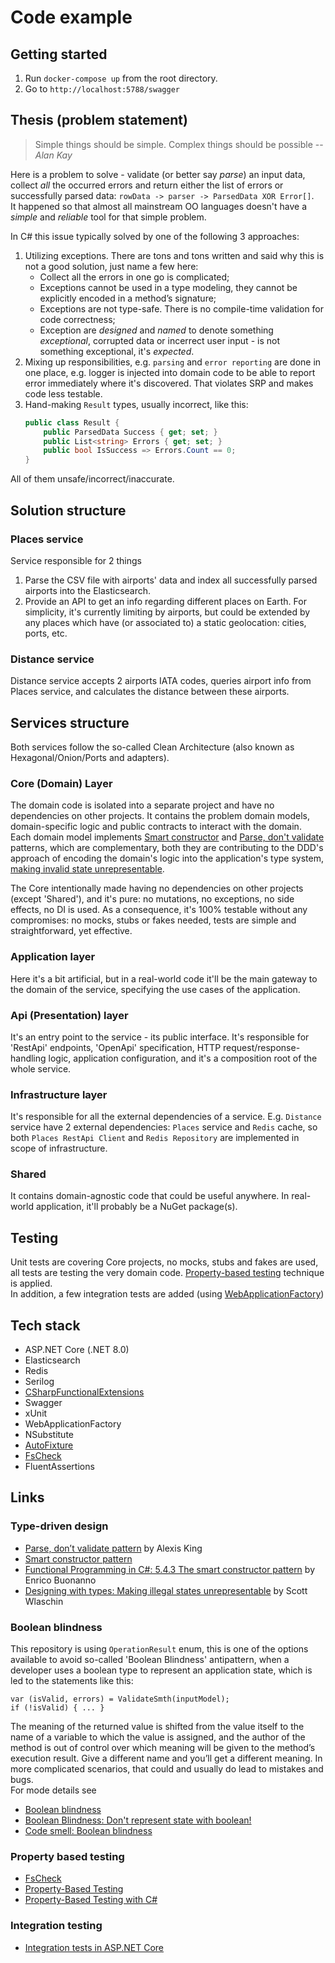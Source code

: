 # Code example

## Getting started
1. Run `docker-compose up` from the root directory.
2. Go to `http://localhost:5788/swagger`

## Thesis (problem statement)
> Simple things should be simple. Complex things should be possible
> -- _Alan Kay_

Here is a problem to solve - validate (or better say _parse_) an input data, collect _all_ the occurred errors and return either the list of errors or successfully parsed data: `rowData -> parser -> ParsedData XOR Error[]`.  
It happened so that almost all mainstream OO languages doesn't have a _simple_ and _reliable_ tool for that simple problem.

In C# this issue typically solved by one of the following 3 approaches:
1. Utilizing exceptions. There are tons and tons written and said why this is not a good solution, just name a few here:
   * Collect all the errors in one go is complicated;
   * Exceptions cannot be used in a type modeling, they cannot be explicitly encoded in a method’s signature;
   * Exceptions are not type-safe. There is no compile-time validation for code correctness;
   * Exception are _designed_ and _named_ to denote something _exceptional_, corrupted data or incerrect user input - is not something exceptional, it's _expected_. 
2. Mixing up responsibilities, e.g. `parsing` and `error reporting` are done in one place, e.g. logger is injected into
domain code to be able to report error immediately where it's discovered. That violates SRP and makes code less testable.
3. Hand-making `Result` types, usually incorrect, like this:
   ```csharp
   public class Result {
       public ParsedData Success { get; set; }
       public List<string> Errors { get; set; }
       public bool IsSuccess => Errors.Count == 0;
   }
   ```
All of them unsafe/incorrect/inaccurate.

## Solution structure
### Places service
Service responsible for 2 things
1. Parse the CSV file with airports' data and index all successfully parsed airports into the Elasticsearch.
2. Provide an API to get an info regarding different places on Earth. For simplicity, it's currently limiting by airports, but could be extended by any places which have (or associated to) a static geolocation: cities, ports, etc.

### Distance service
Distance service accepts 2 airports IATA codes, queries airport info from Places service, and calculates the distance between these airports.

## Services structure
Both services follow the so-called Clean Architecture (also known as Hexagonal/Onion/Ports and adapters).
### Core (Domain) Layer
The domain code is isolated into a separate project and have no dependencies on other projects. It contains the problem domain models, domain-specific logic and public contracts to interact with the domain.  
Each domain model implements [Smart constructor](#type-driven-design) and [Parse, don't validate](#type-driven-design) patterns, which are complementary, both they are contributing to the DDD's approach of encoding the domain's logic into the application's type system,  [making invalid state unrepresentable](#type-driven-design).  

The Core intentionally made having no dependencies on other projects (except 'Shared'), and it's pure: no mutations, no exceptions, no side effects, no DI is used. As a consequence, it's 100% testable without any compromises: no mocks, stubs or fakes needed, tests are simple and straightforward, yet effective.
### Application layer
Here it's a bit artificial, but in a real-world code it'll be the main gateway to the domain of the service, specifying the use cases of the application.
### Api (Presentation) layer
It's an entry point to the service - its public interface. It's responsible for 'RestApi' endpoints, 'OpenApi' specification, HTTP request/response-handling logic, application configuration, and it's a composition root of the whole service.
### Infrastructure layer
It's responsible for all the external dependencies of a service. E.g. `Distance` service have 2 external dependencies: `Places` service and `Redis` cache, so both `Places RestApi Client` and `Redis Repository` are implemented in scope of infrastructure.
### Shared
It contains domain-agnostic code that could be useful anywhere. In real-world application, it'll probably be a NuGet package(s).

## Testing
Unit tests are covering Core projects, no mocks, stubs and fakes are used, all tests are testing the very domain code. [Property-based testing](#property-based-testing) technique is applied.  
In addition, a few integration tests are added (using [WebApplicationFactory](#integration-testing))

## Tech stack
* ASP.NET Core (.NET 8.0)
* Elasticsearch
* Redis
* Serilog
* [CSharpFunctionalExtensions](https://github.com/vkhorikov/CSharpFunctionalExtensions)
* Swagger
* xUnit
* WebApplicationFactory
* NSubstitute
* [AutoFixture](https://github.com/AutoFixture/AutoFixture)
* [FsCheck](https://fscheck.github.io/FsCheck)
* FluentAssertions

## Links
### Type-driven design
* [Parse, don’t validate pattern](https://lexi-lambda.github.io/blog/2019/11/05/parse-don-t-validate) by Alexis King
* [Smart constructor pattern](https://wiki.haskell.org/Smart_constructors)
* [Functional Programming in C#: 5.4.3 The smart constructor pattern](https://www.manning.com/books/functional-programming-in-c-sharp-second-edition) by Enrico Buonanno
* [Designing with types: Making illegal states unrepresentable](https://fsharpforfunandprofit.com/posts/designing-with-types-making-illegal-states-unrepresentable) by Scott Wlaschin

### Boolean blindness
This repository is using `OperationResult` enum, this is one of the options available to avoid so-called 'Boolean Blindness' antipattern,
when a developer uses a boolean type to represent an application state, which is led to the statements like this:  
```(csharp)
var (isValid, errors) = ValidateSmth(inputModel);
if (!isValid) { ... }
```
The meaning of the returned value is shifted from the value itself to the name of a variable to which the value is assigned,
and the author of the method is out of control over which meaning will be given to the method’s execution result.
Give a different name and you’ll get a different meaning.
In more complicated scenarios, that could and usually do lead to mistakes and bugs.  
For mode details see
* [Boolean blindness](https://existentialtype.wordpress.com/2011/03/15/boolean-blindness/)
* [Boolean Blindness: Don't represent state with boolean!](https://yveskalume.dev/boolean-blindness-dont-represent-state-with-boolean)
* [Code smell: Boolean blindness](https://runtimeverification.com/blog/code-smell-boolean-blindness)

### Property based testing
* [FsCheck](https://fscheck.github.io/FsCheck)
* [Property-Based Testing](https://fsharpforfunandprofit.com/series/property-based-testing)
* [Property-Based Testing with C#](https://www.codit.eu/blog/property-based-testing-with-c)

### Integration testing
* [Integration tests in ASP.NET Core](https://learn.microsoft.com/en-us/aspnet/core/test/integration-tests)
